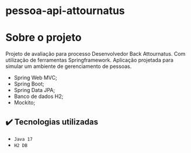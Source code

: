 # pessoa-api-attournatus

# Sobre o projeto
Projeto de avaliação para processo Desenvolvedor Back Attournatus. Com utilização de ferramentas Springframework.
Aplicação projetada para simular um ambiente de gerenciamento de pessoas. 

* Spring Web MVC;
* Spring Boot;
* Spring Data JPA;
* Banco de dados H2;
* Mockito;

## ✔️ Tecnologias utilizadas

- ``Java 17``
- ``H2 DB``

